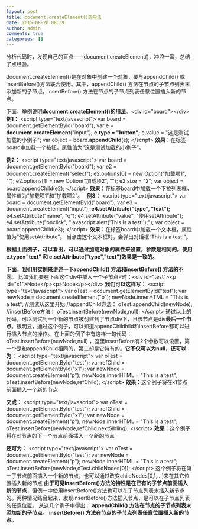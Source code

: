 ```yaml
---
layout: post
title: document.createElement()的用法
date: 2015-08-20 08:39
author: admin
comments: true
categories: []
---
```

分析代码时，发现自己的盲点——document.createElement()，冲浪一番，总结了点经验。

document.createElement()是在对象中创建一个对象，要与appendChild() 或 insertBefore()方法联合使用。其中，appendChild() 方法在节点的子节点列表末添加新的子节点。insertBefore() 方法在节点的子节点列表任意位置插入新的节点。

下面，举例说明<b>document.createElement()的用法</b>。&lt;div id="board"&gt;&lt;/div&gt;
<b>例1：</b>
&lt;script type="text/javascript"&gt;
var board = document.getElementById("board");
var e = <b>document.createElement</b>("input");
<b>e.type = "button";</b>
e.value = "这是测试加载的小例子";
var object = board.<b>appendChild</b>(e);
&lt;/script&gt;
<b>效果：</b>在标签board中加载一个按钮，属性值为“这是测试加载的小例子”。

<b>例2：</b>
&lt;script type="text/javascript"&gt;
var board = document.getElementById("board");
var e2 = document.createElement("select");
e2.options[0] = new Option("加载项1", "");
e2.options[1] = new Option("加载项2", "");
e2.size = "2";
var object = board.appendChild(e2);
&lt;/script&gt;
<b>效果：</b>在标签board中加载一个下拉列表框，属性值为“加载项1”和“加载项2”。
<b> </b>
<b>例3：</b>
&lt;script type="text/javascript"&gt;
var board = document.getElementById("board");
var e3 = document.createElement("input");
<b>e4.setAttribute("type", "text");</b>
e4.setAttribute("name", "q");
e4.setAttribute("value", "使用setAttribute");
e4.setAttribute("onclick", "javascript:alert('This is a test!');");
var object = board.appendChild(e3);
&lt;/script&gt;
<b>效果：</b>在标签board中加载一个文本框，属性值为“使用setAttribute”。 当点击这个文本框时，会弹出对话框“This is a test!”。

<b>根据上面例子，可以看出，可以通过加载对象的属性来设置，参数是相同的。使用e.type="text" 和 e.setAttribute("type","text")效果是一致的。</b>

<b>下面，我们用实例来讲述一下appendChild() 方法和insertBefore() 方法的不同</b>。
比如我们要在下面这个div中插入一个子节点P时：&lt;div id="test"&gt;&lt;p id="x1"&gt;Node&lt;/p&gt;&lt;p&gt;Node&lt;/p&gt;&lt;/div&gt;
<b>我们可以这样写：</b>
&lt;script type="text/javascript"&gt;
var oTest = document.getElementById("test");
var newNode = document.createElement("p");
newNode.innerHTML = "This is a test";
//测试从这里开始
//appendChild方法：
oTest.appendChild(newNode);
//insertBefore方法：
oTest.insertBefore(newNode,null);
&lt;/script&gt;
通过以上的代码，可以测试到一个新的节点被创建到了节点div下，且该节点是div<b>最后一个节点</b>。很明显，通过这个例子，可以知道appendChildhild和insertBefore都可以进行插入节点的操作。
在上面的例子中有这样一句代码：oTest.insertBefore(newNode,null) ，这里insertBefore有2个参数可以设置，第一个是和appendChild相同的，第二却是它特有的。<b>它不仅可以为null，还可以为：</b>
&lt;script type="text/javascript"&gt;
var oTest = document.getElementById("test");
var refChild = document.getElementById("x1");
var newNode = document.createElement("p");
newNode.innerHTML = "This is a test";
oTest.insertBefore(newNode,refChild);
&lt;/script&gt;
<b>效果：</b>这个例子将在x1节点前面插入一个新的节点

<b>又或：</b>
&lt;script type="text/javascript"&gt;
var oTest = document.getElementById("test");
var refChild = document.getElementById("x1");
var newNode = document.createElement("p");
newNode.innerHTML = "This is a test";
oTest.insertBefore(newNode,refChild.nextSibling);
&lt;/script&gt;
<b>效果：</b>这个例子将在x1节点的下一个节点前面插入一个新的节点

<b>还可为：</b>
&lt;script type="text/javascript"&gt;
var oTest = document.getElementById("test");
var newNode = document.createElement("p");
newNode.innerHTML = "This is a test";
oTest.insertBefore(newNode,oTest.childNodes[0]);
&lt;/script&gt;
这个例子将在第一子节点前面插入一个新的节点，也可以通过改变childNodes[0,1,...]来在其它位置插入新的节点
<b>由于可见insertBefore()方法的特性是在已有的子节点前面插入新的节点</b>，但例一中使用insertBefore()方法也可以在子节点列表末插入新节点的。两种情况结合起来，发现insertBefore()方法插入节点，是可以在子节点列表的任意位置。
从这几个例子中得出：
<b>appendChild() 方法在节点的子节点列表末添加新的子节点。</b>
<b>insertBefore() 方法在节点的子节点列表任意位置插入新的节点。</b>
